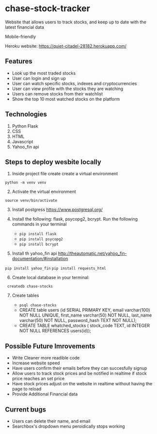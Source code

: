 # chase-stock-tracker

Website that allows users to track stocks, and keep up to date with the latest financial data

Mobile-friendly

Heroku website: https://quiet-citadel-28182.herokuapp.com/

## Features

- Look up the most traded stocks
- User can login and sign up
- User can watch specific stocks, indexes and cryptocurrencies
- User can view profile with the stocks they are watching
- Users can remove stocks from their watchlist
- Show the top 10 most watched stocks on the platform

## Technologies
1. Python Flask
2. CSS
3. HTML
4. Javascript
5. Yahoo_fin api

## Steps to deploy wesbite locally 

1. Inside project file create create a virtual environment

` python -m venv venv `

2. Activate the virtual environment

`source venv/bin/activate`

3. Install postgress https://www.postgresql.org/

4. Install the following: flask, psycopg2, bcrypt. Run the following commands in your terminal

     - `pip install flask`
     - `pip install psycopg2`
     - `pip install bcrypt`

5. Install th yahoo_fin api http://theautomatic.net/yahoo_fin-documentation/#installation

`pip install yahoo_fin`
`pip install requests_html`

6. Create local database in your terminal:

` createdb chase-stocks`

7. Create tables

   - `psql chase-stocks`
   - CREATE table users (id SERIAL PRIMARY KEY, 
     email varchar(100) NOT NULL UNIQUE, 
     first_name varchar(50) NOT NULL, 
     last_name varchar(50) NOT NULL, 
     password_hash TEXT NOT NULL);
   - CREATE TABLE whatched_stocks (
     stock_code TEXT,
     id INTEGER NOT NULL REFERENCES users(id));
    

 ## Possible Future Imrovements
  - Write Cleaner more readible code
  - Increase website speed
  - Have users confirm their emails before they can succesfully signup
  - Allow users to track stock prices and be notified in realtime if stock price reaches an set price
  - Have stock prices adjust on the website in realtime without having the page to reload 
  - Provide Additional Financial data

## Current bugs
- Users can delete their name, and email
- Searchbox's dropdown menu peroidically stops working 



